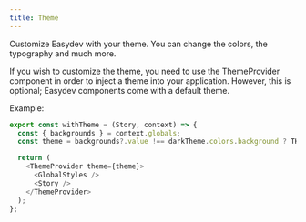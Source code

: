 ```yaml
---
title: Theme
---
```


Customize Easydev with your theme. You can change the colors, the typography and much more.

If you wish to customize the theme, you need to use the ThemeProvider component in order to inject a theme into your application. However, this is optional; Easydev components come with a default theme.

Example:

```ts
export const withTheme = (Story, context) => {
  const { backgrounds } = context.globals;
  const theme = backgrounds?.value !== darkTheme.colors.background ? THEMES['light'] : THEMES['dark'];

  return (
    <ThemeProvider theme={theme}>
      <GlobalStyles />
      <Story />
    </ThemeProvider>
  );
};
```

